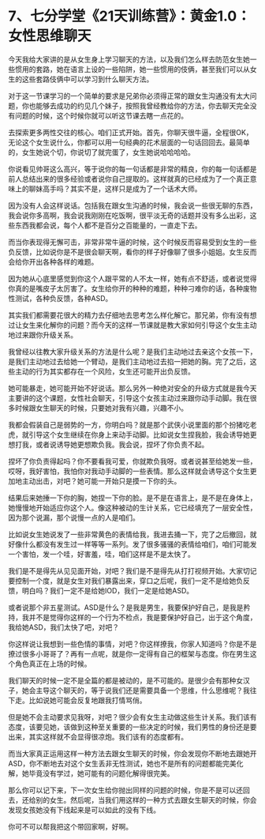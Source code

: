 # 7、七分学堂《21天训练营》：黄金1.0：女性思维聊天

今天我给大家讲的是从女生身上学习聊天的方法，以及我们怎么样去防范女生她一些惯用的套路，她在语言上设的一些陷阱，她一些惯用的伎俩，甚至我们可以从女生的这些套路伎俩中可以学习到什么聊天方法。

对于这一节课学习的一个简单的要求是兄弟你必须得正常的跟女生沟通没有太大问题，你也能够去成功的约见几个妹子，按照我曾经教给你的方法，你去聊天完全没有问题的时候，这个时候你就可以听这节课去瞎一点花的。

去探索更多两性交往的核心。咱们正式开始。首先，你聊天很牛逼，全程很OK，无论这个女生说什么，你都可以用一句经典的花术层面的一句话回回去。最简单的，女生她说个切，你说切了就完蛋了，女生她说哈哈哈哈。

你说看见帅哥这么高兴，等于说你的每一句话都是非常的精良，你的每一句话都是前人总结出来的很多经验或者说你自己提取的。这样就真的已经成为了一个真正意味上的聊妹高手吗？其实不是，这样只是成为了一个话术大师。

因为没有人会这样说话。包括我在跟女生沟通的时候，我会说一些很无聊的东西，我会说你多高啊，我会说我刚刚在吃饭啊，很平淡无奇的话题并没有多么出彩，这些东西我都会说，每个人都不是百分之百能量的，一直走下去。

而当你表现得无懈可击，非常非常牛逼的时候，这个时候反而容易受到女生的一些负反馈，比如说你是不是很会聊天啊，看你的样子好像聊了很多小姐姐。女生反而会给你开出各种各样的难题。

因为她从心底里感觉到你这个人跟平常的人不太一样，她有点不舒适，或者说觉得你真的是嘴皮子太厉害了。女生给你开的种种的难题，种种刁难你的话，各种废物性测试，各种负反馈，各种ASD。

其实我们都需要花很大的精力去仔细地去思考怎么样化解它。那兄弟，你有没有想过让女生来化解你的问题？而今天的这样一节课就是教大家如何引导这个女生主动地过来跟你升级关系。

我曾经以往教大家升级关系的方法是什么呢？是我们主动地过去亲这个女孩一下，是我们主动地过去给她一个臂动，是我们主动地过去掐一把她的胸。完了之后，这些主动的行为其实都存在一个风险，女生还可能开出负反馈。

她可能暴走，她可能开始不好说话。那么另外一种绝对安全的升级方式就是我今天主要讲的这个课题，女性社会聊天，引导这个女孩主动过来跟你动手动脚。我在很多时候跟女生聊天的时候，只要她对我有兴趣，兴趣不小。

我都会假装自己是弱势的一方，你明白吗？就是那个武侠小说里面的那个扮猪吃老虎，就引导这个女生继续在你身上来动手动脚。比如说女生捏我脸，我会诱导她更想打我，或者说诱导她更想欺负我。我会说，捏坏了你负责不起。

捏坏了你负责得起吗？你不要看我可爱，你就欺负我呀。或者说甚至给她发一些，哎呀，我好害怕，我怕你对我动手动脚的一些表情。那么这样就会诱导这个女生更加地主动出击，对吧？她可能一开始只是摸一下你的头。

结果后来她捶一下你的胸，她捏一下你的脸。是不是在语言上，是不是在身体上，她慢慢地开始适应你这个人。像这种被动的生计关系，它已经填充了一层安全性，因为那个说漏，那个说慢一点的人是咱们。

比如说女生她说发了一些非常黄色的表情给我，我进去捅一下，完了之后撤回，就好像什么都没有发生过一样等等一系列。发了很多骚骚的表情给咱们，咱们可能发一个害怕，发一个哇，好害羞，哇，咱们这样是不是太快了。

我们是不是得先从见见面开始，对吧？我们是不是得先从打打视频开始。大家切记要控制一个度，就是女生对我们暴露出来，穿口之后呢，我们一定不是给她负反馈，明白吗？我们一定不是给她IOD，我们一定是给她ASD。

或者说那个非五星测试。ASD是什么？是我是男生，我要保护好自己，是我是矜持，我并不是觉得你这样的一个行为不检点，我是要保护好自己，出于这个角度，我给她ASD，我们太快了吧，对吧？

你这样说让我想到一些色情的事情，对吧？你这样撩我，你家人知道吗？你是不是撩过很多小哥哥了？再有一点呢，就是你一定得有自己的框架与态度。你在男生这个角色真正在上场的时候。

我们聊天的时候一定不是全篇的都是被动的，是不可能的。是很少会有那种女汉子，她会主导这个聊天的，等于说我们还是需要具备一个思维，什么思维呢？我往下走。比如说她可能会反复地跟我打情骂俏。

但是她不会主动要求见我呀，对吧？很少会有女生主动做这些生计关系。我们该有态度，该要见她，该做到这种至关重要的一些决定的时候，我们男性的身份还是要出来，其实这样就不会显得很凉炮。我们该有的态度都有。

而当大家真正运用这样一种方法去跟女生聊天的时候，你会发现你不断地去跟她开ASD，你不断地去对这个女生丢非无性测试，她也不是所有的问题都能完美化解，她毕竟没有学过，她可能有的问题化解得很完美。

那么你可以记下来，下一次女生给你抛出同样的问题的时候，你是不是可以还回去，还给别的女生。然后呢，当我们用这样的一种方式去跟女生聊天的时候，你会发现女孩她没有下线起来是可以如此的没有下线。

你可不可以帮我把这个带回家啊，好啊。